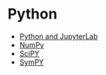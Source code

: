 # Python

- [Python and JupyterLab](./python.ipynb)
- [NumPy](./numpy.ipynb)
- [SciPY](./scipy.ipynb)
- [SymPY](./sympy.ipynb)